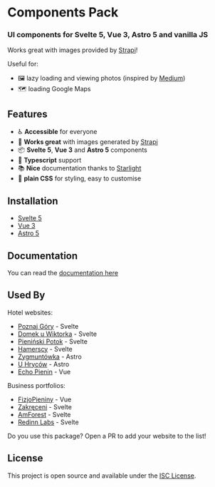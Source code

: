 # Components Pack

### UI components for Svelte 5, Vue 3, Astro 5 and vanilla JS

Works great with images provided by [Strapi](https://strapi.io/)!

Useful for:
- :framed_picture: lazy loading and viewing photos (inspired by [Medium](https://medium.com/))
- :world_map: loading Google Maps 

## Features

- :wheelchair: **Accessible** for everyone
- :rocket: **Works great** with images generated by [Strapi](https://strapi.io//)
- :package: **Svelte 5**, **Vue 3** and **Astro 5** components
- :page_facing_up: **Typescript** support
- :books: **Nice** documentation thanks to [Starlight](https://starlight.astro.build/)
- :art: **plain CSS** for styling, easy to customise

## Installation

- [Svelte 5](https://matb85.github.io/components-pack/svelte-pack/introduction/)
- [Vue 3](https://matb85.github.io/components-pack/vue-pack/introduction/)
- [Astro 5](https://matb85.github.io/components-pack/astro-pack/introduction/)

## Documentation

You can read the [documentation here](https://matb85.github.io/components-pack)

## Used By

Hotel websites:
- [Poznaj Góry](https://poznajgory.pl) - Svelte
- [Domek u Wiktorka](https://domekuwiktorka.pl) - Svelte
- [Pieniński Potok](https://pieninskipotok.pl) - Svelte
- [Hamerscy](https://hamerscy.pl) - Svelte
- [Zygmuntówka](https://zygmuntowkaknd.pl) - Astro
- [U Hryców](https://uhrycow.pl) - Astro
- [Echo Pienin](https://echopienin.pl) - Vue

Business portfolios:
- [FizjoPieniny](https://fizjopieniny.pl) - Vue
- [Zakręceni](https://zakreceni.pl) - Svelte
- [AmForest](https://amforest.pl) - Svelte
- [Redinn Labs](https://redinnlabs.com) - Svelte

Do you use this package? Open a PR to add your website to the list!

## License

This project is open source and available under the [ISC License](https://github.com/Matb85/components-pack/blob/master/LICENSE.txt).
